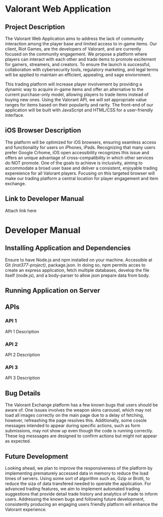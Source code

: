 # Valorant Web Application

## Project Description
The Valorant Web Application aims to address the lack of community interaction among the player base and limited access to in-game items. Our client, Riot Games, are the developers of Valorant, and are currently focused on the community engagement. We propose a platform where players can interact with each other and trade items to promote excitement for gamers, streamers, and creators. To ensure the launch is successful, collaboration with cybersecurity tools, regulatory marketing, and legal terms will be applied to maintain an efficient, appealing, and sage enviornment.

This trading platform will increase player involvement by providing a dynamic way to acquire in-game items and offer an alternative to the current purchase-only model, allowing players to trade items instead of buying new ones. Using the Valorant API, we will set appropriate value ranges for items based on their popularity and rarity. The front-end of our application will be built with JavaScript and HTML/CSS for a user-friendly interface.

## iOS Browser Description

The platform will be optimized for iOS browsers, ensuring seamless access and functionality for users on iPhones, iPads. Recognizing that many users prefer Google Crhome, iOS open accessibility recognizes this issue and offers an unique advantage of cross-compatibility in which other services do NOT promote. One of the goals to achieve is inclusivity, aiming to accommodate a broad user base and deliver a consistent, enjoyable trading expereience for all Valorant players. Focusing on this targeted browser will make our trading platform a central location for player engagement and item exchange.

## Link to Developer Manual

Attach link here

# Developer Manual

## Installing Application and Dependencies
Ensure to have Node.js and npm installed on your machine. Accessible at Git *(inst377-project)*, package.json. In doing so, npm permits acces to create an express application, fetch multiple databases, develop the file itself (node.js), and a body-parser to allow json prepare data from body.

## Running Application on Server

## APIs
### API 1
API 1 Description

### API 2
API 2 Description

### API 3
API 3 Description

## Bug Details
The Valorant Exchange platform has a few known bugs that users should be aware of. One issues involves the weapon skins carousel, which may not load all images correctly on the main page due to a delay of fetching, however, refreashing the page resolves this. Additionally, some cosole messages intended to appear during specific actions, such as form submissions, may not show up even though the code is running correctly. These log messsages are designed to confirm actions but might not appear as expected. 

## Future Development
Looking ahead, we plan to improve the responsiveness of the platform by implementing prematurely accessed data in memory to reduce the load times of servers. Using some sort of algorithm such as, Gzip or Brotli, to reduce the siza of data transfered needed to operate the application. For advanced trading features, we aim to implement automated trading suggestions that provide detail trade history and analytics of trade to inform users. Addressing the known bugs and following future development, consistently producing an engaging users friendly platform will enhance the Valorant experience.


